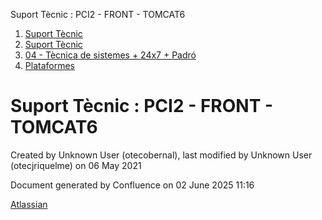 Suport Tècnic : PCI2 - FRONT - TOMCAT6  

1.  [Suport Tècnic](index.html)
2.  [Suport Tècnic](13893782.html)
3.  [04 - Tècnica de sistemes + 24x7 + Padró](26313202.html)
4.  [Plataformes](Plataformes_41520520.html)

Suport Tècnic : PCI2 - FRONT - TOMCAT6
======================================

Created by Unknown User (otecobernal), last modified by Unknown User (otecjriquelme) on 06 May 2021

Document generated by Confluence on 02 June 2025 11:16

[Atlassian](http://www.atlassian.com/)
